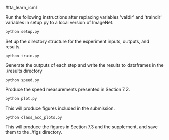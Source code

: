 #tta_learn_icml

Run the following instructions after replacing variables 'valdir' and 'traindir' variables in setup.py to a local version of ImageNet.

`python setup.py`

Set up the directory structure for the experiment inputs, outputs, and results.

`python train.py`

Generate the outputs of each step and write the results to dataframes in the ./results directory

`python speed.py`

Produce the speed measurements presented in Section 7.2.

`python plot.py`

This will produce figures included in the submission.

`python class_acc_plots.py`

This will produce the figures in Section 7.3 and the supplement, and save them to the ./figs directory.


